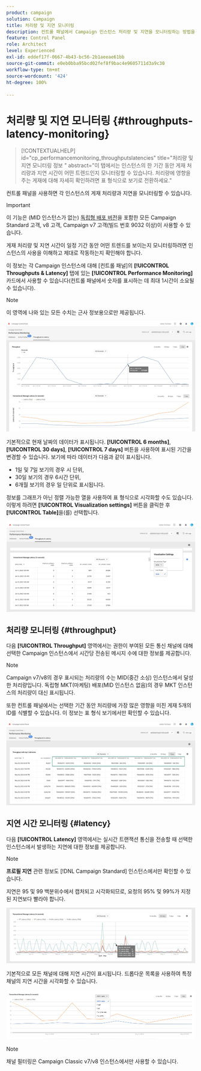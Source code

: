 ```yaml
---
product: campaign
solution: Campaign
title: 처리량 및 지연 모니터링
description: 컨트롤 패널에서 Campaign 인스턴스 처리량 및 지연을 모니터링하는 방법을 알아봅니다.
feature: Control Panel
role: Architect
level: Experienced
exl-id: eddef17f-0667-4b43-bc56-2b1aeeae61bb
source-git-commit: e0eb0bba95bcd02fef8f9bac4e9605711d3a9c30
workflow-type: tm+mt
source-wordcount: '424'
ht-degree: 100%

---
```


# 처리량 및 지연 모니터링 {#throughputs-latency-monitoring}

>[!CONTEXTUALHELP]
>id="cp_performancemonitoring_throughputslatencies"
>title="처리량 및 지연 모니터링 정보 "
>abstract="이 탭에서는 인스턴스의 한 기간 동안 게재 처리량과 지연 시간이 어떤 트렌드인지 모니터링할 수 있습니다. 처리량에 영향을 주는 게재에 대해 자세히 확인하려면 표 형식으로 보기로 전환하세요."

컨트롤 패널을 사용하면 각 인스턴스의 게재 처리량과 지연을 모니터링할 수 있습니다.

>[!IMPORTANT]
>
>이 기능은 (MID 인스턴스가 없는) [독립형 배포 버전](https://experienceleague.adobe.com/docs/campaign-classic/using/installing-campaign-classic/deployment-types-/standalone-deployment.html?lang=ko)을 포함한 모든 Campaign Standard 고객, v8 고객, Campaign v7 고객(빌드 번호 9032 이상)이 사용할 수 있습니다.

게재 처리량 및 지연 시간이 일정 기간 동안 어떤 트렌드를 보이는지 모니터링하려면 인스턴스의 사용을 이해하고 제대로 작동하는지 확인해야 합니다.

이 정보는 각 Campaign 인스턴스에 대해 [컨트롤 패널]의 **[!UICONTROL Throughputs & Latency]** 탭에 있는 **[!UICONTROL Performance Monitoring]** 카드에서 사용할 수 있습니다(컨트롤 패널에서 숫자를 표시하는 데 최대 1시간이 소요될 수 있습니다).

>[!NOTE]
>
>이 영역에 나와 있는 모든 수치는 근사 정보용으로만 제공됩니다.

![](assets/throughput-latencies-overview.png)

기본적으로 현재 날짜의 데이터가 표시됩니다. **[!UICONTROL 6 months]**, **[!UICONTROL 30 days]**, **[!UICONTROL 7 days]** 버튼을 사용하여 표시된 기간을 변경할 수 있습니다. 보기에 따라 데이터가 다음과 같이 표시됩니다.
* 1일 및 7일 보기의 경우 시 단위,
* 30일 보기의 경우 6시간 단위,
* 6개월 보기의 경우 일 단위로 표시됩니다.

정보를 그래프가 아닌 정렬 가능한 열을 사용하여 표 형식으로 시각화할 수도 있습니다. 이렇게 하려면 **[!UICONTROL Visualization settings]** 버튼을 클릭한 후 **[!UICONTROL Table]**&#x200B;을(를) 선택합니다.

![](assets/throughput-latencies-table.png)

## 처리량 모니터링 {#throughput}

다음 **[!UICONTROL Throughput]** 영역에서는 권한이 부여된 모든 통신 채널에 대해 선택한 Campaign 인스턴스에서 시간당 전송된 메시지 수에 대한 정보를 제공합니다.

>[!NOTE]
>
>Campaign v7/v8의 경우 표시되는 처리량의 수는 MID(중간 소싱) 인스턴스에서 달성한 처리량입니다. 독립형 MKT(마케팅) 배포(MID 인스턴스 없음)의 경우 MKT 인스턴스의 처리량이 대신 표시됩니다.

또한 컨트롤 패널에서는 선택한 기간 동안 처리량에 가장 많은 영향을 미친 게재 5개의 ID를 식별할 수 있습니다. 이 정보는 표 형식 보기에서만 확인할 수 있습니다.

![](assets/throughput-latencies-top5.png)

## 지연 시간 모니터링 {#latency}

다음 **[!UICONTROL Latency]** 영역에서는 실시간 트랜잭션 통신을 전송할 때 선택한 인스턴스에서 발생하는 지연에 대한 정보를 제공합니다.

>[!NOTE]
>
>**프로필 지연** 관련 정보도 [!DNL Campaign Standard] 인스턴스에서만 확인할 수 있습니다.

지연은 95 및 99 백분위수에서 캡처되고 시각화되므로, 요청의 95% 및 99%가 지정된 지연보다 빨라야 합니다.

![](assets/throughput-latencies-latency.png)

기본적으로 모든 채널에 대해 지연 시간이 표시됩니다. 드롭다운 목록을 사용하여 특정 채널의 지연 시간을 시각화할 수 있습니다.

![](assets/throughput-latencies-filter.png)

>[!NOTE]
>
>채널 필터링은 Campaign Classic v7/v8 인스턴스에서만 사용할 수 있습니다.
